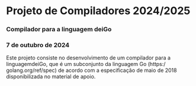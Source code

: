 # Projeto de Compiladores 2024/2025

### Compilador para a linguagem deiGo

### 7 de outubro de 2024

Este projeto consiste no desenvolvimento de um compilador para a linguagemdeiGo, que é um subconjunto da linguagem Go (https:/ golang.org/ref/spec) de acordo com a especificação de maio de 2018 disponibilizada no material de apoio.
